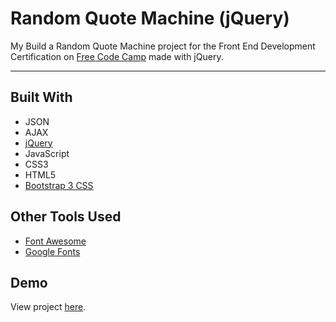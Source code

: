 # Random Quote Machine (jQuery)

My Build a Random Quote Machine project for the Front End Development Certification on [Free Code Camp](https://www.freecodecamp.org) made with jQuery.

---

## Built With
* JSON
* AJAX
* [jQuery](https://jquery.com)
* JavaScript
* CSS3
* HTML5
* [Bootstrap 3 CSS](https://getbootstrap.com/docs/3.3/css)

## Other Tools Used
* [Font Awesome](http://fontawesome.io)
* [Google Fonts](https://fonts.google.com)

## Demo

View project [here](https://autumnchris.github.io/random-quote-machine-jquery).
